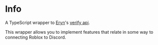 # Info
A TypeScript wrapper to [Eryn](https://github.com/evaera)'s [verify api](https://verify.eryn.io/api).

This wrapper allows you to implement features that relate in some way to connecting Roblox to Discord.